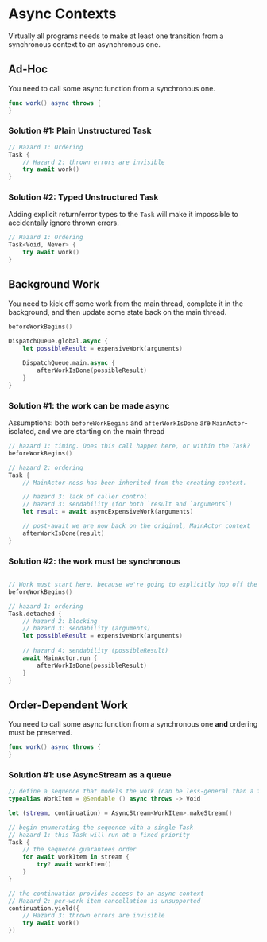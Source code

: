 # Async Contexts

Virtually all programs needs to make at least one transition from a synchronous context to an asynchronous one.

## Ad-Hoc

You need to call some async function from a synchronous one.

```swift
func work() async throws {
}
```

### Solution #1: Plain Unstructured Task

```swift
// Hazard 1: Ordering
Task {
    // Hazard 2: thrown errors are invisible
    try await work()
}
```

### Solution #2: Typed Unstructured Task

Adding explicit return/error types to the `Task` will make it impossible to accidentally ignore thrown errors.

```swift
// Hazard 1: Ordering
Task<Void, Never> {
    try await work()
}
```

## Background Work

You need to kick off some work from the main thread, complete it in the background, and then update some state back on the main thread.

```swift
beforeWorkBegins()

DispatchQueue.global.async {
    let possibleResult = expensiveWork(arguments)
    
    DispatchQueue.main.async {
        afterWorkIsDone(possibleResult)
    }
}
```

### Solution #1: the work can be made async

Assumptions: both `beforeWorkBegins` and `afterWorkIsDone` are `MainActor`-isolated, and we are starting on the main thread

```swift
// hazard 1: timing. Does this call happen here, or within the Task?
beforeWorkBegins()

// hazard 2: ordering
Task {
    // MainActor-ness has been inherited from the creating context.

    // hazard 3: lack of caller control
    // hazard 3: sendability (for both `result and `arguments`)
    let result = await asyncExpensiveWork(arguments)

    // post-await we are now back on the original, MainActor context
    afterWorkIsDone(result)
}
```

### Solution #2: the work must be synchronous

```swift

// Work must start here, because we're going to explicitly hop off the MainActor
beforeWorkBegins()

// hazard 1: ordering
Task.detached {
    // hazard 2: blocking
    // hazard 3: sendability (arguments)
    let possibleResult = expensiveWork(arguments)
    
    // hazard 4: sendability (possibleResult)
    await MainActor.run {
        afterWorkIsDone(possibleResult)
    }
}
```

## Order-Dependent Work

You need to call some async function from a synchronous one **and** ordering must be preserved.

```swift
func work() async throws {
}
```

### Solution #1: use AsyncStream as a queue

```swift
// define a sequence that models the work (can be less-general than a function)
typealias WorkItem = @Sendable () async throws -> Void

let (stream, continuation) = AsyncStream<WorkItem>.makeStream()

// begin enumerating the sequence with a single Task
// hazard 1: this Task will run at a fixed priority
Task {
    // the sequence guarantees order
    for await workItem in stream {
        try? await workItem()
    }
}

// the continuation provides access to an async context
// Hazard 2: per-work item cancellation is unsupported
continuation.yield({
    // Hazard 3: thrown errors are invisible
    try await work()
})
```
